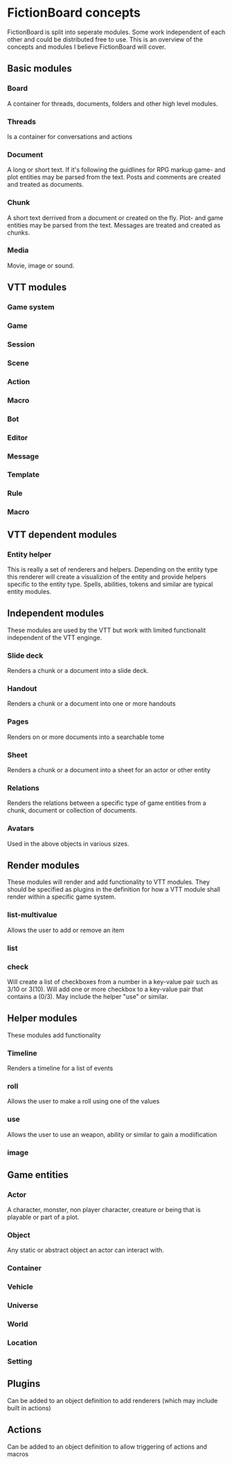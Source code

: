 # FictionBoard concepts

FictionBoard is split into seperate modules. Some work independent of each other and could be distributed free to use. This is an overview of the concepts and modules I believe FictionBoard will cover. 

## Basic modules

### Board

A container for threads, documents, folders and other high level modules.

### Threads

Is a container for conversations and actions

### Document

A long or short text. If it's following the guidlines for RPG markup game- and plot entities may be parsed from the text. Posts and comments are created and treated as documents.

### Chunk

A short text derrived from a document or created on the fly. Plot- and game entities may be parsed from the text. Messages are treated and created as chunks.

### Media

Movie, image or sound.

## VTT modules

### Game system

### Game

### Session

### Scene

### Action

### Macro

### Bot

### Editor

### Message

### Template

### Rule

### Macro

## VTT dependent modules

### Entity helper

This is really a set of renderers and helpers. Depending on the entity type this renderer will create a visualizion of the entity and provide helpers specific to the entity type. Spells, abilities, tokens and similar are typical entity modules.

## Independent modules

These modules are used by the VTT but work with limited functionalit independent of the VTT enginge. 
      
### Slide deck

Renders a chunk or a document into a slide deck.

### Handout

Renders a chunk or a document into one or more handouts

### Pages

Renders on or more documents into a searchable tome

### Sheet

Renders a chunk or a document into a sheet for an actor or other entity

### Relations

Renders the relations between a specific type of game entities from a chunk, document or collection of documents.

### Avatars

Used in the above objects in various sizes.

## Render modules

These modules will render and add functionality to VTT modules. They should be specified as plugins in the definition for how a VTT module shall render within a specific game system.

### list-multivalue

Allows the user to add or remove an item

### list

### check

Will create a list of checkboxes from a number in a key-value pair such as 3/10 or 3(10).
Will add one or more checkbox to a key-value pair that contains a (0/3).
May include the helper "use" or similar.

## Helper modules

These modules add functionality

### Timeline

Renders a timeline for a list of events

### roll

Allows the user to make a roll using one of the values

### use

Allows the user to use an weapon, ability or similar to gain a modiification


### image

## Game entities

### Actor

A character, monster, non player character, creature or being that is playable or part of a plot.

### Object

Any static or abstract object an actor can interact with. 

### Container

### Vehicle

### Universe

### World

### Location

### Setting


## Plugins

Can be added to an object definition to add renderers (which may include built in actions)
## Actions

Can be added to an object definition to allow triggering of actions and macros

